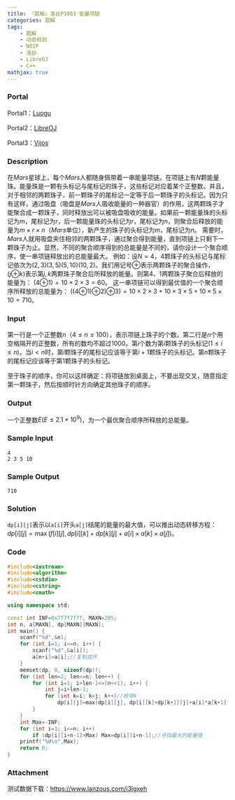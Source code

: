 ```yaml
---
title: 『题解』洛谷P1063 能量项链
categories: 题解
tags:
    - 题解
    - 动态规划
    - NOIP
    - 洛谷
    - LibreOJ
    - C++
mathjax: true
---
```


### Portal

Portal1：[Luogu](https://www.luogu.com.cn/problem/P1063)

Portal2：[LibreOJ](https://loj.ac/problem/10148)

Portal3：[Vijos](https://vijos.org/p/1312)

<!-- more -->

### Description

在$Mars$星球上，每个$Mars$人都随身佩带着一串能量项链。在项链上有$N$颗能量珠。能量珠是一颗有头标记与尾标记的珠子，这些标记对应着某个正整数。并且，对于相邻的两颗珠子，前一颗珠子的尾标记一定等于后一颗珠子的头标记。因为只有这样，通过吸盘（吸盘是$Mars$人吸收能量的一种器官）的作用，这两颗珠子才能聚合成一颗珠子，同时释放出可以被吸盘吸收的能量。如果前一颗能量珠的头标记为$m$，尾标记为$r$，后一颗能量珠的头标记为$r$，尾标记为$n$，则聚合后释放的能量为$m \times r \times n$（$Mars$单位），新产生的珠子的头标记为$m$，尾标记为$n$。
需要时，$Mars$人就用吸盘夹住相邻的两颗珠子，通过聚合得到能量，直到项链上只剩下一颗珠子为止。显然，不同的聚合顺序得到的总能量是不同的，请你设计一个聚合顺序，使一串项链释放出的总能量最大。
例如：设$N=4$，$4$颗珠子的头标记与尾标记依次为$(2, 3) (3, 5) (5, 10) (10,2)$。我们用记号⊕表示两颗珠子的聚合操作，($j$⊕$k$)表示第$j,k$两颗珠子聚合后所释放的能量。则第$4$、$1$两颗珠子聚合后释放的能量为：
$(4$⊕$1) = 10 \times 2 \times 3 = 60$。
这一串项链可以得到最优值的一个聚合顺序所释放的总能量为：
$((4$⊕$1)$⊕$2)$⊕$3)=10 \times 2 \times 3 + 10 \times 3 \times 5+10 \times 5 \times 10 = 710$。

### Input

第一行是一个正整数$n$（$4 \le n \le 100$），表示项链上珠子的个数。第二行是$n$个用空格隔开的正整数，所有的数均不超过$1000$。第$i$个数为第$i$颗珠子的头标记$(1 \le i \le n)$，当$i<n$时，第$i$颗珠子的尾标记应该等于第$i + 1$颗珠子的头标记。第$n$颗珠子的尾标记应该等于第$1$颗珠子的头标记。

至于珠子的顺序，你可以这样确定：将项链放到桌面上，不要出现交叉，随意指定第一颗珠子，然后按顺时针方向确定其他珠子的顺序。

### Output

一个正整数$E(E \le 2.1 × 10^{9})$，为一个最优聚合顺序所释放的总能量。

### Sample Input

```
4
2 3 5 10
```

### Sample Output

```
710
```

### Solution

$\texttt{dp[i][j]}​$表示以$\texttt{a[i]}​$开头$\texttt{a[j]}​$结尾的能量的最大值，可以推出动态转移方程：$dp[i][j]=\max(f[i][j], dp[i][k]+dp[k][j]+a[i] \times a[k] \times a[j])$。

### Code

```cpp
#include<iostream>
#include<algorithm>
#include<cstdio>
#include<cstring>
#include<cmath>

using namespace std;

const int INF=0x7f7f7f7f, MAXN=205;
int n, a[MAXN], dp[MAXN][MAXN];
int main() {
    scanf("%d",&n);
    for (int i=1; i<=n; i++) {
        scanf("%d",&a[i]);
        a[n+i]=a[i];//复制成环
    }
    memset(dp, 0, sizeof(dp));
    for (int len=2; len<=n; len++) {
        for (int i=1; i+len-1<=(n<<1); i++) {
            int j=i+len-1;
            for (int k=i; k<j; k++)//枚举k
                dp[i][j]=max(dp[i][j], dp[i][k]+dp[k+1][j]+a[i]*a[k+1]*a[j+1]);//动态转移方程
        }
    }
    int Max=-INF;
    for (int i=1; i<=n; i++)
        if (dp[i][i+n-1]>Max) Max=dp[i][i+n-1];//寻找最大的能量值
    printf("%d\n",Max);
    return 0;
}
```

### Attachment

测试数据下载：https://www.lanzous.com/i3lgxeh